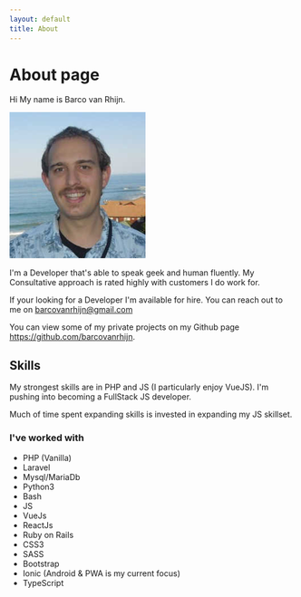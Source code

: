 ```yaml
---
layout: default
title: About
---
```

# About page
Hi My name is Barco van Rhijn. 

![alt profile](assets/images/profile2.jpg)

I'm a Developer that's able to speak geek and human fluently. My Consultative approach is rated highly with customers I do work for. 

If your looking for a Developer I'm available for hire. You can reach out to me on barcovanrhijn@gmail.com

You can view some of my private projects on my Github page https://github.com/barcovanrhijn.

## Skills
My strongest skills are in PHP and JS (I particularly enjoy VueJS). I'm pushing into becoming a FullStack JS developer. 

Much of time spent expanding skills is invested in expanding my JS skillset. 

### I've worked with 
- PHP (Vanilla)
- Laravel
- Mysql/MariaDb
- Python3
- Bash
- JS 
- VueJs
- ReactJs
- Ruby on Rails
- CSS3
- SASS
- Bootstrap
- Ionic (Android & PWA is my current focus)
- TypeScript






